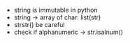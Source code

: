 - string is immutable in python
- string -> array of char: list(str)
- strstr() be careful
- check if alphanumeric -> str.isalnum()
